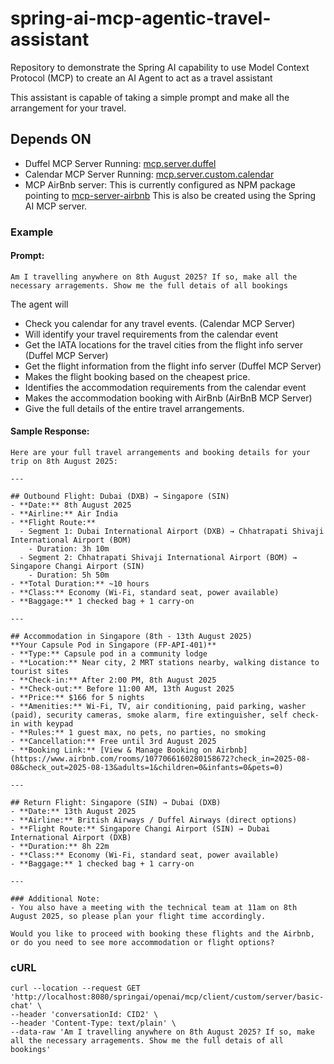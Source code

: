 # spring-ai-mcp-agentic-travel-assistant
Repository to demonstrate the Spring AI capability to use Model Context Protocol (MCP) to create an AI Agent to act as a travel assistant

This assistant is capable of taking a simple prompt and make all the arrangement for your travel.

## Depends ON
- Duffel MCP Server Running: [mcp.server.duffel](https://github.com/sainathkistapur/spring-ai-mcp-servers/tree/master/mcp.server.duffel)
- Calendar MCP Server Running: [mcp.server.custom.calendar](https://github.com/sainathkistapur/spring-ai-mcp-servers/tree/master/mcp.server.duffel)
- MCP AirBnb server: This is currently configured as NPM package pointing to [mcp-server-airbnb](https://github.com/openbnb-org/mcp-server-airbnb) This is also be created using the Spring AI MCP server.

### Example 
#### Prompt:
```Am I travelling anywhere on 8th August 2025? If so, make all the necessary arragements. Show me the full detais of all bookings```

The agent will
- Check you calendar for any travel events. (Calendar MCP Server)
- Will identify your travel requirements from the calendar event
- Get the IATA locations for the travel cities from the flight info server (Duffel MCP Server)
- Get the flight information from the flight info server (Duffel MCP Server)
- Makes the flight booking based on the cheapest price.
- Identifies the accommodation requirements from the calendar event
- Makes the accommodation booking with AirBnb (AirBnB MCP Server)
- Give the full details of the entire travel arrangements. 

#### Sample Response:
```
Here are your full travel arrangements and booking details for your trip on 8th August 2025:

---

## Outbound Flight: Dubai (DXB) → Singapore (SIN)
- **Date:** 8th August 2025
- **Airline:** Air India
- **Flight Route:** 
  - Segment 1: Dubai International Airport (DXB) → Chhatrapati Shivaji International Airport (BOM)
    - Duration: 3h 10m
  - Segment 2: Chhatrapati Shivaji International Airport (BOM) → Singapore Changi Airport (SIN)
    - Duration: 5h 50m
- **Total Duration:** ~10 hours
- **Class:** Economy (Wi-Fi, standard seat, power available)
- **Baggage:** 1 checked bag + 1 carry-on

---

## Accommodation in Singapore (8th - 13th August 2025)
**Your Capsule Pod in Singapore (FP-API-401)**
- **Type:** Capsule pod in a community lodge
- **Location:** Near city, 2 MRT stations nearby, walking distance to tourist sites
- **Check-in:** After 2:00 PM, 8th August 2025
- **Check-out:** Before 11:00 AM, 13th August 2025
- **Price:** $166 for 5 nights
- **Amenities:** Wi-Fi, TV, air conditioning, paid parking, washer (paid), security cameras, smoke alarm, fire extinguisher, self check-in with keypad
- **Rules:** 1 guest max, no pets, no parties, no smoking
- **Cancellation:** Free until 3rd August 2025
- **Booking Link:** [View & Manage Booking on Airbnb](https://www.airbnb.com/rooms/1077066160280158672?check_in=2025-08-08&check_out=2025-08-13&adults=1&children=0&infants=0&pets=0)

---

## Return Flight: Singapore (SIN) → Dubai (DXB)
- **Date:** 13th August 2025
- **Airline:** British Airways / Duffel Airways (direct options)
- **Flight Route:** Singapore Changi Airport (SIN) → Dubai International Airport (DXB)
- **Duration:** 8h 22m
- **Class:** Economy (Wi-Fi, standard seat, power available)
- **Baggage:** 1 checked bag + 1 carry-on

---

### Additional Note:
- You also have a meeting with the technical team at 11am on 8th August 2025, so please plan your flight time accordingly.

Would you like to proceed with booking these flights and the Airbnb, or do you need to see more accommodation or flight options?
```

### cURL
```
curl --location --request GET 'http://localhost:8080/springai/openai/mcp/client/custom/server/basic-chat' \
--header 'conversationId: CID2' \
--header 'Content-Type: text/plain' \
--data-raw 'Am I travelling anywhere on 8th August 2025? If so, make all the necessary arragements. Show me the full detais of all bookings'
```